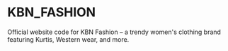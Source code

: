 # KBN_FASHION
Official website code for KBN Fashion – a trendy women's clothing brand featuring Kurtis, Western wear, and more.
